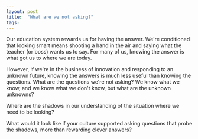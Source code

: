 ```yaml
---
layout: post
title:  "What are we not asking?"
tags: 
---
```


Our education system rewards us for having the answer. We're conditioned that looking smart means shooting a hand in the air and saying what the teacher (or boss) wants us to say. For many of us, knowing the answer is what got us to where we are today.

However, if we're in the business of innovation and responding to an unknown future, knowing the answers is much less useful than knowing the questions. What are the questions we're not asking? We know what we know, and we know what we don't know, but what are the unknown unknowns?

Where are the shadows in our understanding of the situation where we need to be looking? 

What would it look like if your culture supported asking questions that probe the shadows, more than rewarding clever answers?